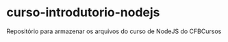# curso-introdutorio-nodejs
 Repositório para armazenar os arquivos do curso de NodeJS do CFBCursos
